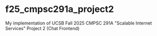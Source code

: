 # f25_cmpsc291a_project2
My implementation of UCSB Fall 2025 CMPSC 291A "Scalable Internet Services" Project 2 (Chat Frontend)
